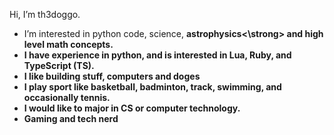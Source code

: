 Hi, I’m th3doggo.
- I’m interested in python code, science, <strong>astrophysics<\strong> and high level math concepts.
- I have experience in python, and is interested in Lua, Ruby, and TypeScript (TS).
- I like building stuff, computers and doges
- I play sport like basketball, badminton, track, swimming, and occasionally tennis.
- I would like to major in CS or computer technology.
- Gaming and tech nerd 

